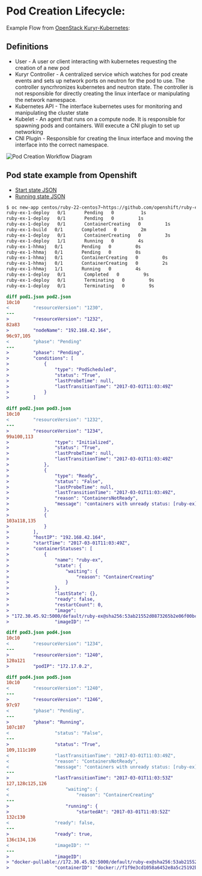 

Pod Creation Lifecycle:
===

Example Flow from [OpenStack Kuryr-Kubernetes](https://github.com/openstack/kuryr-kubernetes):

Definitions
---
* User - A user or client interacting with kubernetes requesting the creation of a new pod
* Kuryr Controller - A centralized service which watches for pod create events and sets up network ports on neutron for the pod to use. The controller syncrhronizes kubernetes and neutron state. The controller is not responsible for directly creating the linux interface or manipulating the network namespace.
* Kubernetes API - The interface kubernetes uses for monitoring and manipulating the cluster state
* Kubelet - An agent that runs on a compute node. It is responsible for spawning pods and containers. Will execute a CNI plugin to set up networking
* CNI Plugin - Responsible for creating the linux interface and moving the interface into the correct namespace.

![Pod Creation Workflow Diagram](https://raw.githubusercontent.com/openstack/kuryr-kubernetes/master/doc/images/pod_creation_flow.png)

Pod state example from Openshift
---
* [Start state JSON](pending.json)
* [Running state JSON](running.json)

```sh
$ oc new-app centos/ruby-22-centos7~https://github.com/openshift/ruby-ex.git
ruby-ex-1-deploy   0/1       Pending   0          1s
ruby-ex-1-deploy   0/1       Pending   0         1s
ruby-ex-1-deploy   0/1       ContainerCreating   0         1s
ruby-ex-1-build   0/1       Completed   0         2m
ruby-ex-1-deploy   0/1       ContainerCreating   0         3s
ruby-ex-1-deploy   1/1       Running   0         4s
ruby-ex-1-hhmaj   0/1       Pending   0         0s
ruby-ex-1-hhmaj   0/1       Pending   0         0s
ruby-ex-1-hhmaj   0/1       ContainerCreating   0         0s
ruby-ex-1-hhmaj   0/1       ContainerCreating   0         2s
ruby-ex-1-hhmaj   1/1       Running   0         4s
ruby-ex-1-deploy   0/1       Completed   0         9s
ruby-ex-1-deploy   0/1       Terminating   0         9s
ruby-ex-1-deploy   0/1       Terminating   0         9s
```

```diff
diff pod1.json pod2.json 
10c10
<         "resourceVersion": "1230",
---
>         "resourceVersion": "1232",
82a83
>         "nodeName": "192.168.42.164",
96c97,105
<         "phase": "Pending"
---
>         "phase": "Pending",
>         "conditions": [
>             {
>                 "type": "PodScheduled",
>                 "status": "True",
>                 "lastProbeTime": null,
>                 "lastTransitionTime": "2017-03-01T11:03:49Z"
>             }
>         ]
```
```diff
diff pod2.json pod3.json 
10c10
<         "resourceVersion": "1232",
---
>         "resourceVersion": "1234",
99a100,113
>                 "type": "Initialized",
>                 "status": "True",
>                 "lastProbeTime": null,
>                 "lastTransitionTime": "2017-03-01T11:03:49Z"
>             },
>             {
>                 "type": "Ready",
>                 "status": "False",
>                 "lastProbeTime": null,
>                 "lastTransitionTime": "2017-03-01T11:03:49Z",
>                 "reason": "ContainersNotReady",
>                 "message": "containers with unready status: [ruby-ex]"
>             },
>             {
103a118,135
>             }
>         ],
>         "hostIP": "192.168.42.164",
>         "startTime": "2017-03-01T11:03:49Z",
>         "containerStatuses": [
>             {
>                 "name": "ruby-ex",
>                 "state": {
>                     "waiting": {
>                         "reason": "ContainerCreating"
>                     }
>                 },
>                 "lastState": {},
>                 "ready": false,
>                 "restartCount": 0,
>                 "image":
> "172.30.45.92:5000/default/ruby-ex@sha256:53ab21552d0873265b2e06f00bc29f3b4699ecb7c5a7b77b2d189e44b2c3ce1b",
>                 "imageID": ""
```
```diff
diff pod3.json pod4.json 
10c10
<         "resourceVersion": "1234",
---
>         "resourceVersion": "1240",
120a121
>         "podIP": "172.17.0.2",
```
```diff
diff pod4.json pod5.json 
10c10
<         "resourceVersion": "1240",
---
>         "resourceVersion": "1246",
97c97
<         "phase": "Pending",
---
>         "phase": "Running",
107c107
<                 "status": "False",
---
>                 "status": "True",
109,111c109
<                 "lastTransitionTime": "2017-03-01T11:03:49Z",
<                 "reason": "ContainersNotReady",
<                 "message": "containers with unready status: [ruby-ex]"
---
>                 "lastTransitionTime": "2017-03-01T11:03:53Z"
127,128c125,126
<                     "waiting": {
<                         "reason": "ContainerCreating"
---
>                     "running": {
>                         "startedAt": "2017-03-01T11:03:52Z"
132c130
<                 "ready": false,
---
>                 "ready": true,
136c134,136
<                 "imageID": ""
---
>                 "imageID":
> "docker-pullable://172.30.45.92:5000/default/ruby-ex@sha256:53ab21552d0873265b2e06f00bc29f3b4699ecb7c5a7b77b2d189e44b2c3ce1b",
>                 "containerID": "docker://f1f9e3cd1058a6452e8a5c25192b1f4b1eb1d5f42df8042402eeedc395a63715"
```
